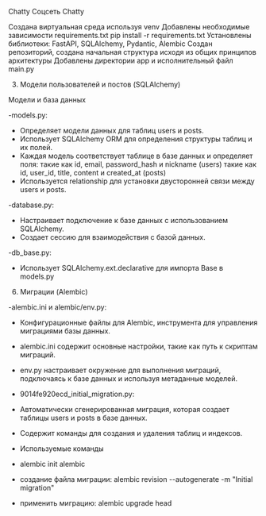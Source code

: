 Chatty
Соцсеть Chatty

Создана виртуальная среда используя venv
Добавлены необходимые зависимости requirements.txt pip install -r requirements.txt
Установлены библиотеки: FastAPI, SQLAlchemy, Pydantic, Alembic
Создан репозиторий, создана начальная структура исходя из общих принципов архитектуры Добавлены директории app и 
исполнительный файл main.py

3. Модели пользователей и постов (SQLAlchemy) 

Модели и база данных

-models.py:
- Определяет модели данных для таблиц users и posts.
- Использует SQLAlchemy ORM для определения структуры таблиц и их полей.
- Каждая модель соответствует таблице в базе данных и определяет поля:
такие как id, email, password_hash и nickname (users)
такие как  id, user_id, title, content и created_at (posts)
- Используется relationship для установки двусторонней связи между users и posts.
 
-database.py:
- Настраивает подключение к базе данных с
использованием SQLAlchemy.
- Создает сессию для взаимодействия с базой данных.

-db_base.py:
- Использует SQLAlchemy.ext.declarative для импорта Base в models.py



6. Миграции (Alembic)

-alembic.ini и alembic/env.py:
- Конфигурационные файлы для Alembic, инструмента для управления миграциями базы данных.
- alembic.ini содержит основные настройки, такие как путь к скриптам миграций. 
- env.py настраивает окружение для выполнения миграций, подключаясь к базе данных и используя метаданные моделей.
 
- 9014fe920ecd_initial_migration.py:
- Автоматически сгенерированная миграция, которая создает таблицы users и posts в базе данных.
- Содержит команды для создания и удаления таблиц и индексов.
 
- Используемые команды
- alembic init alembic
- создание файла миграции: alembic revision --autogenerate -m "Initial migration"
- применить миграцию: alembic upgrade head